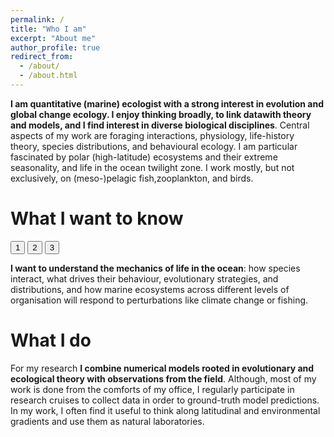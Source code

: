 ```yaml
---
permalink: /
title: "Who I am"
excerpt: "About me"
author_profile: true
redirect_from: 
  - /about/
  - /about.html
---
```


**I am quantitative (marine) ecologist with a strong interest in evolution and global change ecology. I enjoy thinking broadly, to link datawith theory and models, and I find interest in diverse biological disciplines**. Central aspects of my work are foraging interactions, physiology, life-history theory, species distributions, and behavioural ecology. I am particular fascinated by polar (high-latitude) ecosystems and their extreme seasonality, and life in the ocean twilight zone. I work mostly, but not exclusively, on (meso-)pelagic fish,zooplankton, and birds.

What I want to know
======


<div id="myDIV">
  <button class="btn active">1</button>
  <button class="btn">2</button>
  <button class="btn">3</button>
</div>



**I want to understand the mechanics of life in the ocean**: how species interact, what drives their behaviour, evolutionary strategies, and distributions, and how marine ecosystems across different levels of organisation will respond to perturbations like climate change or fishing.

What I do
======
For my research **I combine numerical models rooted in evolutionary and ecological theory with observations from the field**. Although, most of my work is done from the comforts of my office, I regularly participate in research cruises to collect data in order to ground-truth model predictions. In my work, I often find it useful to think along latitudinal and environmental gradients and use them as natural laboratories.

